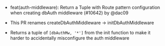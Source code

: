 - feat(auth-middleware): Return a Tuple with Route pattern configuration when creating dbAuth middleware (#10642) by @dac09

- This PR renames createDbAuthMiddleware -> initDbAuthMiddleware
- Returns a tuple of `[dbAuthMw, '*']` from the init function to make it harder to accidentally misconfigure the auth middleware
